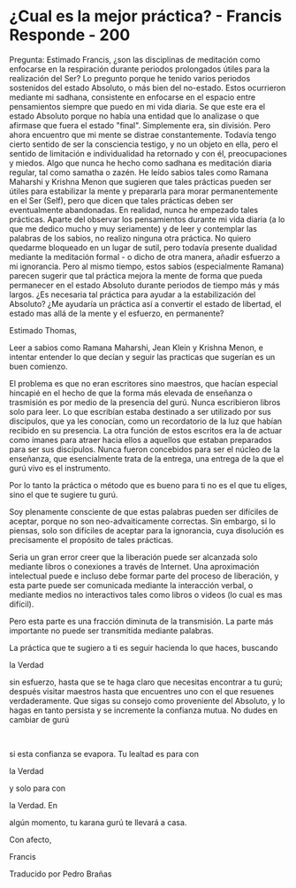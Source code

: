 # ¿Cual es la mejor práctica? - Francis Responde - 200

Pregunta: Estimado Francis, &iquest;son las disciplinas de meditaci&oacute;n como enfocarse en la respiraci&oacute;n durante periodos prolongados &uacute;tiles para la realizaci&oacute;n del Ser? Lo pregunto porque he tenido varios periodos sostenidos del estado Absoluto, o m&aacute;s bien del no-estado. Estos ocurrieron mediante mi sadhana, consistente en enfocarse en el espacio entre pensamientos siempre que puedo en mi vida diaria. Se que este era el estado Absoluto porque no hab&iacute;a una entidad que lo analizase o que afirmase que fuera el estado &quot;final&quot;. Simplemente era, sin divisi&oacute;n. Pero ahora encuentro que mi mente se distrae constantemente. Todav&iacute;a tengo cierto sentido de ser la consciencia testigo, y no un objeto en ella, pero el sentido de limitaci&oacute;n e individualidad ha retornado y con &eacute;l, preocupaciones y miedos. Algo que nunca he hecho como sadhana es meditaci&oacute;n diaria regular, tal como samatha o zaz&eacute;n. He le&iacute;do sabios tales como Ramana Maharshi y Krishna Menon que sugieren que tales pr&aacute;cticas&nbsp;pueden ser &uacute;tiles para estabilizar la mente y prepararla para morar permanentemente en el Ser (Self), pero que dicen que tales pr&aacute;cticas deben ser eventualmente abandonadas. En realidad, nunca he empezado tales pr&aacute;cticas. Aparte del observar los pensamientos durante mi vida diaria (a lo que me dedico mucho y muy seriamente) y de leer y contemplar las palabras de los sabios, no realizo ninguna otra pr&aacute;ctica. No quiero quedarme bloqueado en un lugar de sutil, pero todav&iacute;a presente dualidad mediante la meditaci&oacute;n formal - o dicho de otra manera, a&ntilde;adir esfuerzo a mi ignorancia. Pero al mismo tiempo, estos sabios (especialmente Ramana) parecen sugerir que tal pr&aacute;ctica mejora la mente de forma que pueda permanecer en el estado Absoluto durante periodos de tiempo m&aacute;s y m&aacute;s largos. &iquest;Es necesaria tal pr&aacute;ctica para ayudar a la estabilizaci&oacute;n del Absoluto? &iquest;Me ayudar&iacute;a un pr&aacute;ctica as&iacute; a convertir el estado de libertad, el estado mas all&aacute; de la mente y el esfuerzo, en permanente?

Estimado Thomas,

Leer a sabios como Ramana Maharshi, Jean Klein y Krishna Menon, e intentar entender lo que dec&iacute;an y seguir las practicas que suger&iacute;an es un buen comienzo. 

El problema es que no eran escritores sino maestros, que hac&iacute;an especial hincapi&eacute; en el hecho de que la forma m&aacute;s elevada de ense&ntilde;anza o trasmisi&oacute;n es por medio de la presencia del gur&uacute;. Nunca escribieron libros solo para leer. Lo que escrib&iacute;an estaba destinado a ser utilizado por sus disc&iacute;pulos, que ya les conoc&iacute;an, como un recordatorio de la luz que hab&iacute;an recibido en su presencia. La otra funci&oacute;n de estos escritos era la de actuar como imanes para atraer hacia ellos a aquellos que estaban preparados para ser sus disc&iacute;pulos. Nunca fueron concebidos para ser el n&uacute;cleo de la ense&ntilde;anza, que esencialmente trata de la entrega, una entrega de la que el gur&uacute; vivo es el instrumento.

Por lo tanto la pr&aacute;ctica o m&eacute;todo que es bueno para ti no es el que tu eliges, sino el que te sugiere tu gur&uacute;.

Soy plenamente consciente de que estas palabras pueden ser dif&iacute;ciles de aceptar, porque no son neo-advaiticamente correctas. Sin embargo, si lo piensas, solo son dif&iacute;ciles de aceptar para la ignorancia, cuya disoluci&oacute;n es precisamente el prop&oacute;sito de tales pr&aacute;cticas.

Seria un gran error creer que la liberaci&oacute;n puede ser alcanzada solo mediante libros o conexiones a trav&eacute;s de Internet. Una aproximaci&oacute;n intelectual puede e incluso debe formar parte del proceso de liberaci&oacute;n, y esta parte puede ser comunicada mediante la interacci&oacute;n verbal, o mediante medios no interactivos tales como libros o videos (lo cual es mas dif&iacute;cil).

Pero esta parte es una fracci&oacute;n diminuta de la transmisi&oacute;n. La parte m&aacute;s importante no puede ser transmitida mediante palabras.

La pr&aacute;ctica que te sugiero a ti es seguir hacienda lo que haces, buscando 

la Verdad

 sin esfuerzo, hasta que se te haga claro que necesitas encontrar a tu gur&uacute;; despu&eacute;s visitar maestros hasta que encuentres uno con el que resuenes verdaderamente. Que sigas su consejo como proveniente del Absoluto, y lo hagas en tanto persista y se incremente la confianza mutua. No dudes en cambiar de gur&uacute;

&nbsp; 

si esta confianza se evapora. Tu lealtad es para con 

la Verdad

 y solo para con 

la Verdad. En

 alg&uacute;n momento, tu karana gur&uacute; te llevar&aacute; a casa.

Con afecto,

Francis

Traducido por Pedro Bra&ntilde;as

